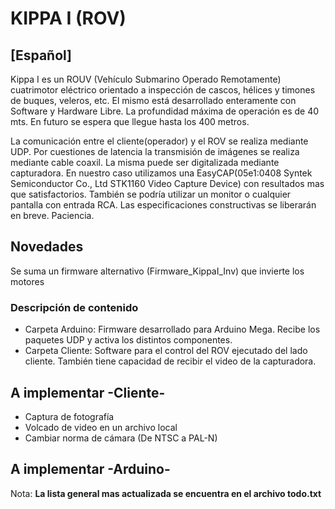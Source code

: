 KIPPA I (ROV)
=============

## [Español] ##

Kippa I es un ROUV (Vehículo Submarino Operado Remotamente) cuatrimotor eléctrico orientado a inspección de cascos, hélices y timones de buques, veleros, etc.
El mismo está desarrollado enteramente con Software y Hardware Libre.
La profundidad máxima de operación es de 40 mts. En futuro se espera que llegue hasta los 400 metros.

La comunicación entre el cliente(operador) y el ROV se realiza mediante UDP.
Por cuestiones de latencia la transmisión de imágenes se realiza mediante cable coaxil. La misma puede ser digitalizada mediante capturadora. En nuestro caso utilizamos una EasyCAP(05e1:0408 Syntek Semiconductor Co., Ltd STK1160 Video Capture Device) con resultados mas que satisfactorios. También se podría utilizar un monitor o cualquier pantalla con entrada RCA.
Las especificaciones constructivas se liberarán en breve. Paciencia.

## Novedades ##

Se suma un firmware alternativo (Firmware_KippaI_Inv) que invierte los motores

### Descripción de contenido ###

* Carpeta Arduino: Firmware desarrollado para Arduino Mega. Recibe los paquetes UDP y activa los distintos componentes.
* Carpeta Cliente: Software para el control del ROV ejecutado del lado cliente. También tiene capacidad de recibir el video de la capturadora.


## A implementar -Cliente- ##

- Captura de fotografía 
- Volcado de video en un archivo local 
- Cambiar norma de cámara (De NTSC a PAL-N)

## A implementar -Arduino- ##



Nota: **La lista general mas actualizada se encuentra en el archivo todo.txt**
